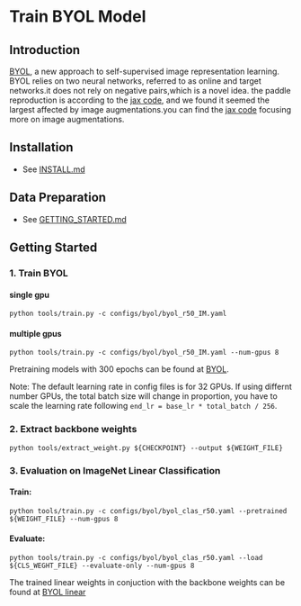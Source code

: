 # Train BYOL Model

## Introduction

[BYOL](https://arxiv.org/abs/2006.07733), a new approach to self-supervised image representation learning. BYOL relies on two neural networks, referred to as online and target networks.it does not rely on negative pairs,which is a novel idea.
the paddle reproduction is according to the [jax code](https://github.com/deepmind/deepmind-research/tree/master/byol), and we found it seemed the largest affected by image augmentations.you can find the [jax code](https://github.com/deepmind/deepmind-research/tree/master/byol) focusing more on image augmentations.
## Installation
- See [INSTALL.md](INSTALL.md)

## Data Preparation
- See [GETTING_STARTED.md](GETTING_STARTED.md)


## Getting Started

### 1. Train BYOL

#### single gpu
```
python tools/train.py -c configs/byol/byol_r50_IM.yaml
```

#### multiple gpus

```
python tools/train.py -c configs/byol/byol_r50_IM.yaml --num-gpus 8
```

Pretraining models with 300 epochs can be found at [BYOL](https://arxiv.org/abs/2006.07733).

Note: The default learning rate in config files is for 32 GPUs. If using differnt number GPUs, the total batch size will change in proportion, you have to scale the learning rate following ```end_lr = base_lr * total_batch / 256```.

### 2. Extract backbone weights

```
python tools/extract_weight.py ${CHECKPOINT} --output ${WEIGHT_FILE}
```

### 3. Evaluation on ImageNet Linear Classification

#### Train:
```
python tools/train.py -c configs/byol/byol_clas_r50.yaml --pretrained ${WEIGHT_FILE} --num-gpus 8
```

#### Evaluate:
```
python tools/train.py -c configs/byol/byol_clas_r50.yaml --load ${CLS_WEGHT_FILE} --evaluate-only --num-gpus 8
```

The trained linear weights in conjuction with the backbone weights can be found at [BYOL linear](https://passl.bj.bcebos.com/models/moco_v1_r50_clas.pdparams) 

